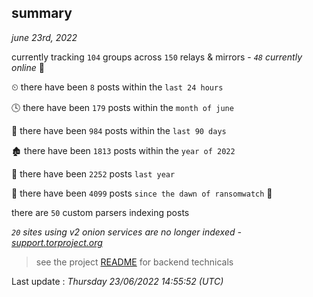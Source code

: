 
## summary
_june 23rd, 2022_

currently tracking `104` groups across `150` relays & mirrors - _`48` currently online_ 📡

⏲ there have been `8` posts within the `last 24 hours`

🕓 there have been `179` posts within the `month of june`

📅 there have been `984` posts within the `last 90 days`

🏚 there have been `1813` posts within the `year of 2022`

🚀 there have been `2252` posts `last year`

🦕 there have been `4099` posts `since the dawn of ransomwatch` 🐣

there are `50` custom parsers indexing posts

_`20` sites using v2 onion services are no longer indexed - [support.torproject.org](https://support.torproject.org/onionservices/v2-deprecation/)_

> see the project [README](https://github.com/jmousqueton/ransomwatch#readme) for backend technicals



Last update : _Thursday 23/06/2022 14:55:52 (UTC)_

